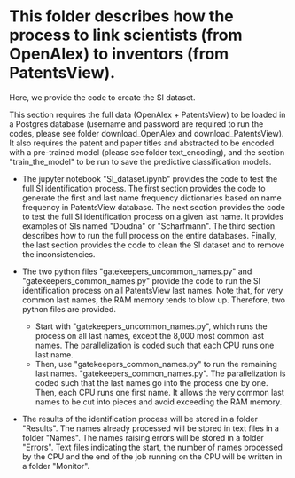 # This folder describes how the process to link scientists (from OpenAlex) to inventors (from PatentsView). 

Here, we provide the code to create the SI dataset.

This section requires the full data (OpenAlex + PatentsView) to be loaded in a Postgres database (username and password are required to run the codes, please see folder download_OpenAlex and download_PatentsView). It also requires the patent and paper titles and abstracted to be encoded with a pre-trained model (please see folder text_encoding), and the section "train_the_model" to be run to save the predictive classification models. 

* The jupyter notebook "SI_dataset.ipynb" provides the code to test the full SI identification process. The first section provides the code to generate the first and last name frequency dictionaries based on name frequency in PatentsView database. The next section provides the code to test the full SI identification process on a given last name. It provides examples of SIs named  "Doudna" or "Scharfmann". The third section describes how to run the full process on the entire databases. Finally, the last section provides the code to clean the SI dataset and to remove the inconsistencies. 


* The two python files "gatekeepers_uncommon_names.py" and "gatekeepers_common_names.py" provide the code to run the SI identification process on all PatentsView last names. Note that, for very common last names, the RAM memory tends to blow up. Therefore, two python files are provided. 
    * Start with "gatekeepers_uncommon_names.py", which runs the process on all last names, except the 8,000 most common last names. The parallelization is coded such that each CPU runs one last name. 
    * Then, use "gatekeepers_common_names.py" to run the remaining last names. "gatekeepers_common_names.py". The parallelization is coded such that the last names go into the process one by one. Then, each CPU runs one first name. It allows the very common last names to be cut into pieces and avoid exceeding the RAM memory.
 
* The results of the identification process will be stored in a folder "Results". The names already processed will be stored in text files in a folder "Names". The names raising errors will be stored in a folder "Errors". Text files indicating the start, the number of names processed by the CPU and the end of the job running on the CPU will be written in a folder "Monitor".
